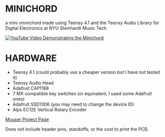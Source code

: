 # MINICHORD
 a mini omnichord made using Teensy 4.1 and the Teensy Audio Library for Digital Electronics at NYU Steinhardt Music Tech

 [![YouTube Video Demonstrating the Minichord](https://img.youtube.com/vi/LYFFMY3H_Zw/0.jpg)](https://www.youtube.com/watch?v=LYFFMY3H_Zw)

# HARDWARE
 - Teensy 4.1 (could probably use a cheaper version but I have not tested it)
 - Teensy Audio Head
 - Adafruit CAP1188 
 - 7 MX compatible key switches (or equivalent, I used some Adafruit ones)
 - Adafruit SSD1306 (you may need to change the device ID)
 - Alps EC12E Vertical Rotary Encoder

[Mouser Project Page](https://www.mouser.com/ProjectManager/ProjectDetail.aspx?AccessID=75f0d25f79)

Does not include header pins, standoffs, or the cost to print the PCB. 
